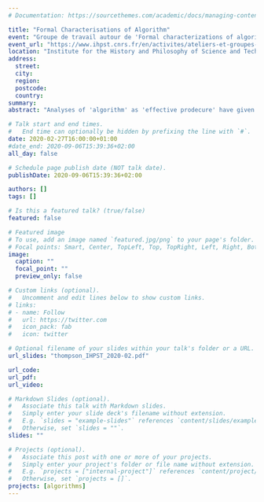 ```yaml
---
# Documentation: https://sourcethemes.com/academic/docs/managing-content/

title: "Formal Characterisations of Algorithm"
event: "Groupe de travail autour de 'Formal characterizations of algorithms' avec Declan Thompson"
event_url: "https://www.ihpst.cnrs.fr/en/activites/ateliers-et-groupes-de-travail/groupe-de-travail-autour-de-formal-characterizations"
location: "Institute for the History and Philosophy of Science and Technology, CNRS"
address:
  street:
  city: 
  region:
  postcode:
  country: 
summary:
abstract: "Analyses of 'algorithm' as 'effective prodecure' have given us a variety of formal models of computation, which are well understood and extensively studied. Yet instances of these models correspond better with our idea of programs, rather than algorithms. In this talk, I will argue that certain intuitions about algorithms are more properly applied to their implementations, and propose a new direction for an account of 'algorithm' as the word is commonly used."

# Talk start and end times.
#   End time can optionally be hidden by prefixing the line with `#`.
date: 2020-02-27T16:00:00+01:00
#date_end: 2020-09-06T15:39:36+02:00
all_day: false

# Schedule page publish date (NOT talk date).
publishDate: 2020-09-06T15:39:36+02:00

authors: []
tags: []

# Is this a featured talk? (true/false)
featured: false

# Featured image
# To use, add an image named `featured.jpg/png` to your page's folder. 
# Focal points: Smart, Center, TopLeft, Top, TopRight, Left, Right, BottomLeft, Bottom, BottomRight.
image:
  caption: ""
  focal_point: ""
  preview_only: false

# Custom links (optional).
#   Uncomment and edit lines below to show custom links.
# links:
# - name: Follow
#   url: https://twitter.com
#   icon_pack: fab
#   icon: twitter

# Optional filename of your slides within your talk's folder or a URL.
url_slides: "thompson_IHPST_2020-02.pdf"

url_code:
url_pdf:
url_video:

# Markdown Slides (optional).
#   Associate this talk with Markdown slides.
#   Simply enter your slide deck's filename without extension.
#   E.g. `slides = "example-slides"` references `content/slides/example-slides.md`.
#   Otherwise, set `slides = ""`.
slides: ""

# Projects (optional).
#   Associate this post with one or more of your projects.
#   Simply enter your project's folder or file name without extension.
#   E.g. `projects = ["internal-project"]` references `content/project/deep-learning/index.md`.
#   Otherwise, set `projects = []`.
projects: [algorithms]
---
```

